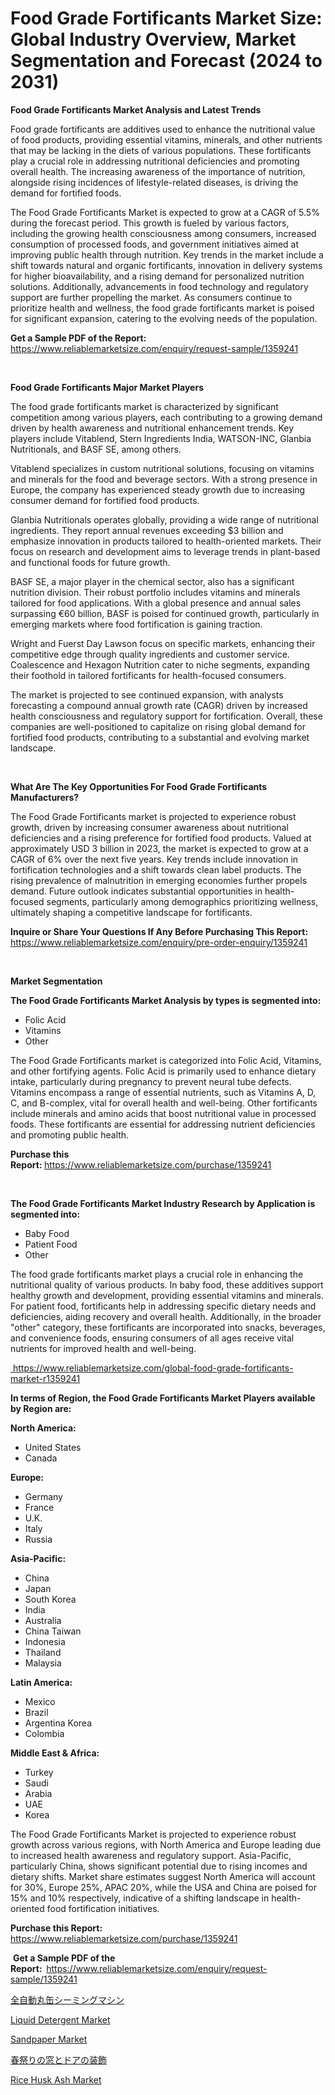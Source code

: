 <p><h1>Food Grade Fortificants Market Size: Global Industry Overview, Market Segmentation and Forecast (2024 to 2031)</h1></p><p><strong>Food Grade Fortificants Market Analysis and Latest Trends</strong></p>
<p><p>Food grade fortificants are additives used to enhance the nutritional value of food products, providing essential vitamins, minerals, and other nutrients that may be lacking in the diets of various populations. These fortificants play a crucial role in addressing nutritional deficiencies and promoting overall health. The increasing awareness of the importance of nutrition, alongside rising incidences of lifestyle-related diseases, is driving the demand for fortified foods.</p><p>The Food Grade Fortificants Market is expected to grow at a CAGR of 5.5% during the forecast period. This growth is fueled by various factors, including the growing health consciousness among consumers, increased consumption of processed foods, and government initiatives aimed at improving public health through nutrition. Key trends in the market include a shift towards natural and organic fortificants, innovation in delivery systems for higher bioavailability, and a rising demand for personalized nutrition solutions. Additionally, advancements in food technology and regulatory support are further propelling the market. As consumers continue to prioritize health and wellness, the food grade fortificants market is poised for significant expansion, catering to the evolving needs of the population.</p></p>
<p><strong>Get a Sample PDF of the Report:&nbsp;</strong> <a href="https://www.reliablemarketsize.com/enquiry/request-sample/1359241">https://www.reliablemarketsize.com/enquiry/request-sample/1359241</a></p>
<p>&nbsp;</p>
<p><strong>Food Grade Fortificants Major Market Players</strong></p>
<p><p>The food grade fortificants market is characterized by significant competition among various players, each contributing to a growing demand driven by health awareness and nutritional enhancement trends. Key players include Vitablend, Stern Ingredients India, WATSON-INC, Glanbia Nutritionals, and BASF SE, among others.</p><p>Vitablend specializes in custom nutritional solutions, focusing on vitamins and minerals for the food and beverage sectors. With a strong presence in Europe, the company has experienced steady growth due to increasing consumer demand for fortified food products.</p><p>Glanbia Nutritionals operates globally, providing a wide range of nutritional ingredients. They report annual revenues exceeding $3 billion and emphasize innovation in products tailored to health-oriented markets. Their focus on research and development aims to leverage trends in plant-based and functional foods for future growth.</p><p>BASF SE, a major player in the chemical sector, also has a significant nutrition division. Their robust portfolio includes vitamins and minerals tailored for food applications. With a global presence and annual sales surpassing €60 billion, BASF is poised for continued growth, particularly in emerging markets where food fortification is gaining traction.</p><p>Wright and Fuerst Day Lawson focus on specific markets, enhancing their competitive edge through quality ingredients and customer service. Coalescence and Hexagon Nutrition cater to niche segments, expanding their foothold in tailored fortificants for health-focused consumers.</p><p>The market is projected to see continued expansion, with analysts forecasting a compound annual growth rate (CAGR) driven by increased health consciousness and regulatory support for fortification. Overall, these companies are well-positioned to capitalize on rising global demand for fortified food products, contributing to a substantial and evolving market landscape.</p></p>
<p>&nbsp;</p>
<p><strong>What Are The Key Opportunities For Food Grade Fortificants Manufacturers?</strong></p>
<p><p>The Food Grade Fortificants market is projected to experience robust growth, driven by increasing consumer awareness about nutritional deficiencies and a rising preference for fortified food products. Valued at approximately USD 3 billion in 2023, the market is expected to grow at a CAGR of 6% over the next five years. Key trends include innovation in fortification technologies and a shift towards clean label products. The rising prevalence of malnutrition in emerging economies further propels demand. Future outlook indicates substantial opportunities in health-focused segments, particularly among demographics prioritizing wellness, ultimately shaping a competitive landscape for fortificants.</p></p>
<p><strong>Inquire or Share Your Questions If Any Before Purchasing This Report:</strong> <a href="https://www.reliablemarketsize.com/enquiry/pre-order-enquiry/1359241">https://www.reliablemarketsize.com/enquiry/pre-order-enquiry/1359241</a></p>
<p>&nbsp;</p>
<p><strong>Market Segmentation</strong></p>
<p><strong>The Food Grade Fortificants Market Analysis by types is segmented into:</strong></p>
<p><ul><li>Folic Acid</li><li>Vitamins</li><li>Other</li></ul></p>
<p><p>The Food Grade Fortificants market is categorized into Folic Acid, Vitamins, and other fortifying agents. Folic Acid is primarily used to enhance dietary intake, particularly during pregnancy to prevent neural tube defects. Vitamins encompass a range of essential nutrients, such as Vitamins A, D, C, and B-complex, vital for overall health and well-being. Other fortificants include minerals and amino acids that boost nutritional value in processed foods. These fortificants are essential for addressing nutrient deficiencies and promoting public health.</p></p>
<p><strong>Purchase this Report:&nbsp;</strong><a href="https://www.reliablemarketsize.com/purchase/1359241">https://www.reliablemarketsize.com/purchase/1359241</a></p>
<p>&nbsp;</p>
<p><strong>The Food Grade Fortificants Market Industry Research by Application is segmented into:</strong></p>
<p><ul><li>Baby Food</li><li>Patient Food</li><li>Other</li></ul></p>
<p><p>The food grade fortificants market plays a crucial role in enhancing the nutritional quality of various products. In baby food, these additives support healthy growth and development, providing essential vitamins and minerals. For patient food, fortificants help in addressing specific dietary needs and deficiencies, aiding recovery and overall health. Additionally, in the broader "other" category, these fortificants are incorporated into snacks, beverages, and convenience foods, ensuring consumers of all ages receive vital nutrients for improved health and well-being.</p></p>
<p><a href="https://www.reliablemarketsize.com/global-food-grade-fortificants-market-r1359241">&nbsp;https://www.reliablemarketsize.com/global-food-grade-fortificants-market-r1359241</a></p>
<p><strong>In terms of Region, the Food Grade Fortificants Market Players available by Region are:</strong></p>
<p>
    <p> <strong> North America: </strong>
        <ul>
            <li>United States</li>
            <li>Canada</li>
        </ul>
        </p> 
    <p> <strong> Europe: </strong>
        <ul>
            <li>Germany</li>
            <li>France</li>
            <li>U.K.</li>
            <li>Italy</li>
            <li>Russia</li>
        </ul>
        </p> 
    <p> <strong> Asia-Pacific: </strong>
        <ul>
            <li>China</li>
            <li>Japan</li>
            <li>South Korea</li>
            <li>India</li>
            <li>Australia</li>
            <li>China Taiwan</li>
            <li>Indonesia</li>
            <li>Thailand</li>
            <li>Malaysia</li>
        </ul>
        </p> 
    <p> <strong> Latin America: </strong>
        <ul>
            <li>Mexico</li>
            <li>Brazil</li>
            <li>Argentina Korea</li>
            <li>Colombia</li>
        </ul>
        </p> 
    <p> <strong> Middle East & Africa: </strong>
        <ul>
            <li>Turkey</li>
            <li>Saudi</li>
            <li>Arabia</li>
            <li>UAE</li>
            <li>Korea</li>
        </ul>
    </p>
    </p>
<p><p>The Food Grade Fortificants Market is projected to experience robust growth across various regions, with North America and Europe leading due to increased health awareness and regulatory support. Asia-Pacific, particularly China, shows significant potential due to rising incomes and dietary shifts. Market share estimates suggest North America will account for 30%, Europe 25%, APAC 20%, while the USA and China are poised for 15% and 10% respectively, indicative of a shifting landscape in health-oriented food fortification initiatives.</p></p>
<p><strong>Purchase this Report: </strong><a href="https://www.reliablemarketsize.com/purchase/1359241">https://www.reliablemarketsize.com/purchase/1359241</a></p>
<p>&nbsp;<strong>Get a Sample PDF of the Report:&nbsp;&nbsp;</strong><a href="https://www.reliablemarketsize.com/enquiry/request-sample/1359241">https://www.reliablemarketsize.com/enquiry/request-sample/1359241</a></p>
<p><strong></strong></p>
<p><p><a href="https://medium.com/@marlanamarvn/fully-automatic-round-can-seaming-machine-65048b04b6d2">全自動丸缶シーミングマシン</a></p><p><a href="https://issuu.com/reportprime-2/docs/liquid-detergent-market-size-2030.p_48d028942b1483">Liquid Detergent Market</a></p><p><a href="https://www.linkedin.com/pulse/navigating-sandpaper-market-expert-analysis-forecast-period-from-nxrwc?trackingId=M0asMauFRuWp6%2BDD%2F8mv3Q%3D%3D">Sandpaper Market</a></p><p><a href="https://medium.com/@marlanamarvn/spring-festival-window-doors-decoration-market-%E3%81%AF-%E3%82%B3%E3%82%B9%E3%83%88%E7%AE%A1%E7%90%86%E3%81%A8%E5%8A%B9%E7%8E%87%E5%90%91%E4%B8%8A%E3%82%92%E5%84%AA%E5%85%88%E3%81%97%E3%81%BE%E3%81%99-b9931825bd5d">春祭りの窓とドアの装飾</a></p><p><a href="https://issuu.com/reportprime-2/docs/rice-husk-ash-market-size-2030.pptx_521e139614b0bd">Rice Husk Ash Market</a></p></p>